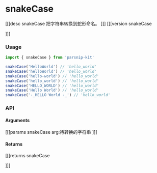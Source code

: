 # snakeCase
[[[desc snakeCase
把字符串转换到蛇形命名。
]]]
[[[version snakeCase
  
]]]
### Usage

```ts
import { snakeCase } from 'parsnip-kit'

snakeCase('HelloWorld') // 'hello_world'
snakeCase('helloWorld') // 'hello_world'
snakeCase('hello-world') // 'hello_world'
snakeCase('hello_world') // 'hello_world'
snakeCase('HELLO_WORLD') // 'hello_world'
snakeCase('Hello World') // 'hello_world'
snakeCase('-_HELLO World -_') // 'hello_world'
```


### API

#### Arguments
[[[params snakeCase
arg:待转换的字符串
]]]
#### Returns
[[[returns snakeCase

]]]